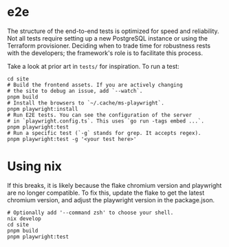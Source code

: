 # e2e

The structure of the end-to-end tests is optimized for speed and reliability.
Not all tests require setting up a new PostgreSQL instance or using the
Terraform provisioner. Deciding when to trade time for robustness rests with the
developers; the framework's role is to facilitate this process.

Take a look at prior art in `tests/` for inspiration. To run a test:

```shell
cd site
# Build the frontend assets. If you are actively changing
# the site to debug an issue, add `--watch`.
pnpm build
# Install the browsers to `~/.cache/ms-playwright`.
pnpm playwright:install
# Run E2E tests. You can see the configuration of the server
# in `playwright.config.ts`. This uses `go run -tags embed ...`.
pnpm playwright:test
# Run a specific test (`-g` stands for grep. It accepts regex).
pnpm playwright:test -g '<your test here>'
```


# Using nix

If this breaks, it is likely because the flake chromium version and playwright
are no longer compatible. To fix this, update the flake to get the latest
chromium version, and adjust the playwright version in the package.json.

```shell
# Optionally add '--command zsh' to choose your shell.
nix develop
cd site
pnpm build
pnpm playwright:test
```
